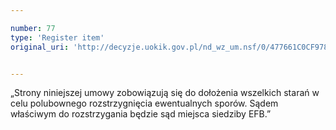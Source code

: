 ```yaml
---

number: 77
type: 'Register item'
original_uri: 'http://decyzje.uokik.gov.pl/nd_wz_um.nsf/0/477661C0CF97823DC12572DD003293F9?OpenDocument'


---
```


„Strony niniejszej umowy zobowiązują się do dołożenia wszelkich starań w celu polubownego rozstrzygnięcia ewentualnych sporów. Sądem właściwym  do rozstrzygania będzie sąd miejsca siedziby EFB.”
